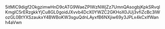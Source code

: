 5itMIC9digf2OkgzimwHnD9cATG9WaeZPlWzNWjZz7UmnQAsogbjKpkSRvqlKmgIC5rERzgkkYjCu8GL0goidJXvvb4DcX0YWZC2GKHoX0JUj3vfiZcBc3IWozGL0BtYXSzaukxY4BWBoKW3sguQdnLAyxfB6NXjiw69y3JPLx4kCxIfWanh4aVwn